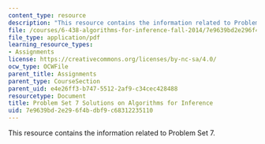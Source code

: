 ```yaml
---
content_type: resource
description: "This resource contains the information related to Problem Set 7.\r\n"
file: /courses/6-438-algorithms-for-inference-fall-2014/7e9639bd2e296f4bdbf9c68312235110_MIT6_438F14_ps7_sol.pdf
file_type: application/pdf
learning_resource_types:
- Assignments
license: https://creativecommons.org/licenses/by-nc-sa/4.0/
ocw_type: OCWFile
parent_title: Assignments
parent_type: CourseSection
parent_uid: e4e26ff3-b747-5512-2af9-c34cec428488
resourcetype: Document
title: Problem Set 7 Solutions on Algorithms for Inference
uid: 7e9639bd-2e29-6f4b-dbf9-c68312235110
---
```

This resource contains the information related to Problem Set 7.
